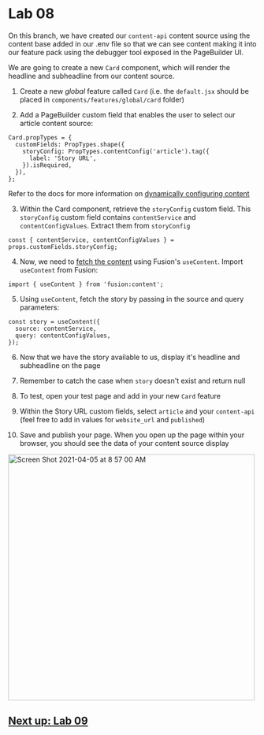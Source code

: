 # Lab 08

On this branch, we have created our `content-api` content source using the content base added in our .env file so that we can see content making it into our feature pack using the debugger tool exposed in the PageBuilder UI.

We are going to create a new `Card` component, which will render the headline and subheadline from our content source.

1. Create a new *global* feature called `Card` (i.e. the `default.jsx` should be placed in `components/features/global/card` folder)

2. Add a PageBuilder custom field that enables the user to select our article content source:
```
Card.propTypes = {
  customFields: PropTypes.shape({
    storyConfig: PropTypes.contentConfig('article').tag({
      label: 'Story URL',
    }).isRequired,
  }),
};
```
Refer to the docs for more information on [dynamically configuring content](https://redirector.arcpublishing.com/alc/arc-products/pagebuilder/fusion/documentation/recipes/dynamically-configuring-content-with-hooks.md)

3. Within the Card component, retrieve the `storyConfig` custom field. This `storyConfig` custom field contains `contentService` and `contentConfigValues`. Extract them from `storyConfig` 

```
const { contentService, contentConfigValues } = props.customFields.storyConfig;
```

4. Now, we need to [fetch the content](https://redirector.arcpublishing.com/alc/arc-products/pagebuilder/fusion/documentation/recipes/fetching-content-with-hooks.md) using Fusion's `useContent`. Import `useContent` from Fusion:
```
import { useContent } from 'fusion:content';
```

5. Using `useContent`, fetch the story by passing in the source and query parameters:
```
const story = useContent({
  source: contentService,
  query: contentConfigValues,
});
```

6. Now that we have the story available to us, display it's headline and subheadline on the page

7. Remember to catch the case when `story` doesn't exist and return null

8. To test, open your test page and add in your new `Card` feature

9. Within the Story URL custom fields, select `article` and your `content-api` (feel free to add in values for `website_url` and `published`)

10. Save and publish your page. When you open up the page within your browser, you should see the data of your content source display

<img width="500" alt="Screen Shot 2021-04-05 at 8 57 00 AM" src="https://user-images.githubusercontent.com/39777478/113576128-fb8bdd80-95ec-11eb-9ccf-35751cd4bde0.png">


## [Next up: Lab 09](https://github.com/wapopartners/Fusion-Training-User-Stories/tree/lab-09)
